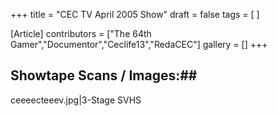 +++
title = "CEC TV April 2005 Show"
draft = false
tags = [ ]

[Article]
contributors = ["The 64th Gamer","Documentor","Ceclife13","RedaCEC"]
gallery = []
+++
## Showtape Scans / Images:## 
<gallery>
ceeeecteeev.jpg|3-Stage SVHS
</gallery>